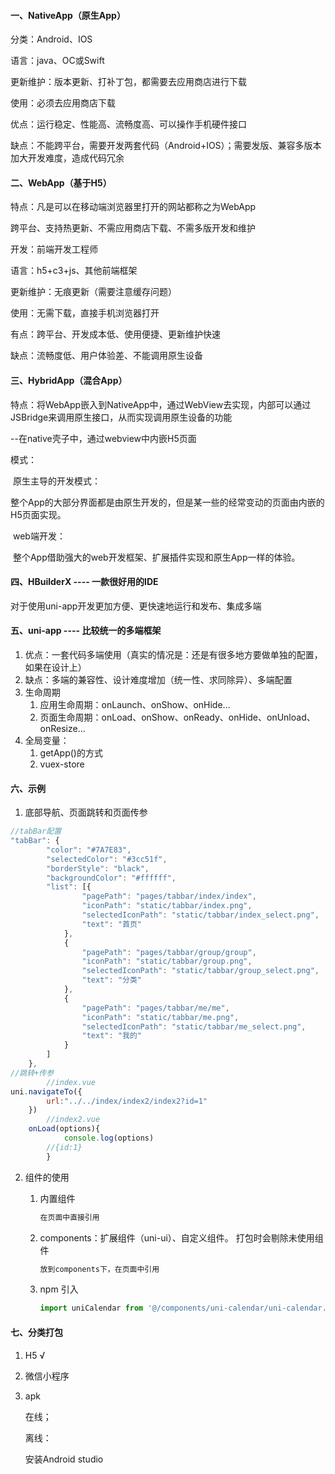 #### 一、NativeApp（原生App）

分类：Android、IOS

语言：java、OC或Swift

更新维护：版本更新、打补丁包，都需要去应用商店进行下载

使用：必须去应用商店下载

优点：运行稳定、性能高、流畅度高、可以操作手机硬件接口

缺点：不能跨平台，需要开发两套代码（Android+IOS）；需要发版、兼容多版本加大开发难度，造成代码冗余

#### 二、WebApp（基于H5）

特点：凡是可以在移动端浏览器里打开的网站都称之为WebApp

跨平台、支持热更新、不需应用商店下载、不需多版开发和维护

开发：前端开发工程师

语言：h5+c3+js、其他前端框架

更新维护：无痕更新（需要注意缓存问题）

使用：无需下载，直接手机浏览器打开

有点：跨平台、开发成本低、使用便捷、更新维护快速

缺点：流畅度低、用户体验差、不能调用原生设备

#### 三、HybridApp（混合App）

特点：将WebApp嵌入到NativeApp中，通过WebView去实现，内部可以通过JSBridge来调用原生接口，从而实现调用原生设备的功能

--在native壳子中，通过webview中内嵌H5页面

模式：

​		原生主导的开发模式：

​				整个App的大部分界面都是由原生开发的，但是某一些的经常变动的页面由内嵌的H5页面实现。

​		web端开发：

​				整个App借助强大的web开发框架、扩展插件实现和原生App一样的体验。

#### 四、HBuilderX ---- 一款很好用的IDE

对于使用uni-app开发更加方便、更快速地运行和发布、集成多端

#### 五、uni-app ---- 比较统一的多端框架

1. 优点：一套代码多端使用（真实的情况是：还是有很多地方要做单独的配置，如果在设计上）
2. 缺点：多端的兼容性、设计难度增加（统一性、求同除异）、多端配置
3. 生命周期
   1. 应用生命周期：onLaunch、onShow、onHide...
   2. 页面生命周期：onLoad、onShow、onReady、onHide、onUnload、onResize...
4. 全局变量：
   1. getApp()的方式
   2. vuex-store

 



#### 六、示例

1. 底部导航、页面跳转和页面传参

````javascript
//tabBar配置
"tabBar": {
		"color": "#7A7E83",
		"selectedColor": "#3cc51f",
		"borderStyle": "black",
		"backgroundColor": "#ffffff",
		"list": [{
				"pagePath": "pages/tabbar/index/index",
				"iconPath": "static/tabbar/index.png",
				"selectedIconPath": "static/tabbar/index_select.png",
				"text": "首页"
			},
			{
				"pagePath": "pages/tabbar/group/group",
				"iconPath": "static/tabbar/group.png",
				"selectedIconPath": "static/tabbar/group_select.png",
				"text": "分类"
			},
			{
				"pagePath": "pages/tabbar/me/me",
				"iconPath": "static/tabbar/me.png",
				"selectedIconPath": "static/tabbar/me_select.png",
				"text": "我的"
			}
		]
	},
//跳转+传参
        //index.vue
uni.navigateTo({
		url:"../../index/index2/index2?id=1"
	})
		//index2.vue
    onLoad(options){
            console.log(options)
        //{id:1}
        }
````



2. 组件的使用

    1. 内置组件
    
       ````javascript
       在页面中直接引用
       ````
    
       
    
    2. components：扩展组件（uni-ui）、自定义组件。 打包时会剔除未使用组件
    
       ````javascript
       放到components下，在页面中引用
       ````
    
       
    
    3. npm 引入
    
       ````javascript
       import uniCalendar from '@/components/uni-calendar/uni-calendar.vue'
       ````
    
       


#### 七、分类打包

1. H5  √

2. 微信小程序

3. apk

   在线；

   离线：

   安装Android studio 

